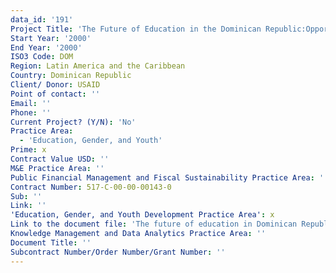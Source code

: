 ```yaml
---
data_id: '191'
Project Title: 'The Future of Education in the Dominican Republic:Opportunities and Challenges'
Start Year: '2000'
End Year: '2000'
ISO3 Code: DOM
Region: Latin America and the Caribbean
Country: Dominican Republic
Client/ Donor: USAID
Point of contact: ''
Email: ''
Phone: ''
Current Project? (Y/N): 'No'
Practice Area:
  - 'Education, Gender, and Youth'
Prime: x
Contract Value USD: ''
M&E Practice Area: ''
Public Financial Management and Fiscal Sustainability Practice Area: ''
Contract Number: 517-C-00-00-00143-0
Sub: ''
Link: ''
'Education, Gender, and Youth Development Practice Area': x
Link to the document file: 'The future of education in Dominican Republic : opportunities and challenges'
Knowledge Management and Data Analytics Practice Area: ''
Document Title: ''
Subcontract Number/Order Number/Grant Number: ''
---
```

